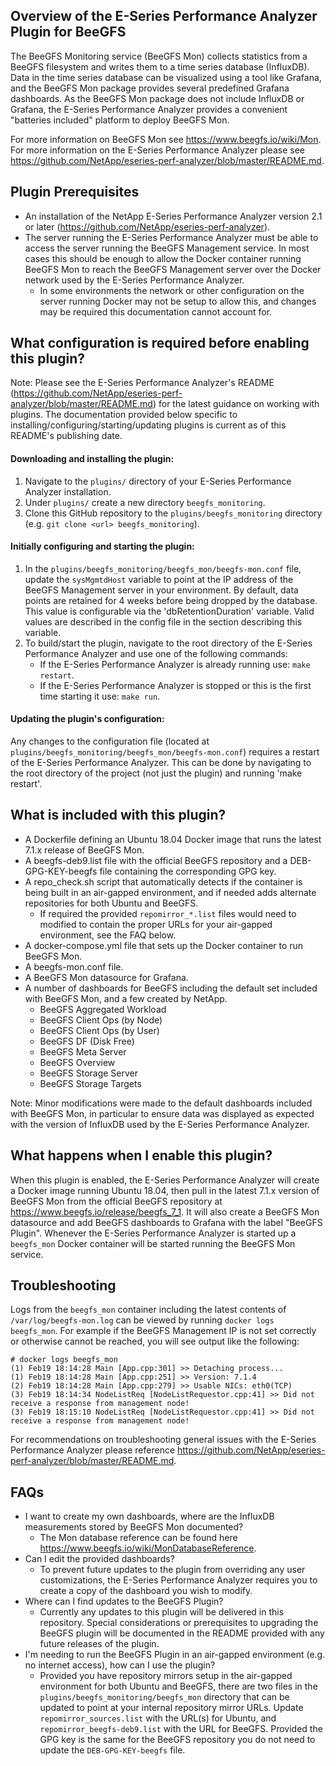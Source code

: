 Overview of the E-Series Performance Analyzer Plugin for BeeGFS
---------------------------------------------------------------

The BeeGFS Monitoring service (BeeGFS Mon) collects statistics from a BeeGFS filesystem and writes them to a time series database (InfluxDB). Data in the time series database can be visualized using a tool like Grafana, and the BeeGFS Mon package provides several predefined Grafana dashboards. As the BeeGFS Mon package does not include InfluxDB or Grafana, the E-Series Performance Analyzer provides a convenient "batteries included" platform to deploy BeeGFS Mon. 

For more information on BeeGFS Mon see https://www.beegfs.io/wiki/Mon. For more information on the E-Series Performance Analyzer please see https://github.com/NetApp/eseries-perf-analyzer/blob/master/README.md.

Plugin Prerequisites
--------------------
* An installation of the NetApp E-Series Performance Analyzer version 2.1 or later (https://github.com/NetApp/eseries-perf-analyzer).
* The server running the E-Series Performance Analyzer must be able to access the server running the BeeGFS Management service. In most cases this should be enough to allow the Docker container running BeeGFS Mon to reach the BeeGFS Management server over the Docker network used by the E-Series Performance Analyzer. 
    * In some environments the network or other configuration on the server running Docker may not be setup to allow this, and changes may be required this documentation cannot account for.

What configuration is required before enabling this plugin?
-----------------------------------------------------------
Note: Please see the E-Series Performance Analyzer's README (https://github.com/NetApp/eseries-perf-analyzer/blob/master/README.md) for the latest guidance on working with plugins. The documentation provided below specific to installing/configuring/starting/updating plugins is current as of this README's publishing date. 

#### Downloading and installing the plugin:
1. Navigate to the `plugins/` directory of your E-Series Performance Analyzer installation.
2. Under `plugins/` create a new directory `beegfs_monitoring`.
3. Clone this GitHub repository to the `plugins/beegfs_monitoring` directory (e.g. `git clone <url> beegfs_monitoring`). 

#### Initially configuring and starting the plugin:
1. In the `plugins/beegfs_monitoring/beegfs_mon/beegfs-mon.conf` file, update the `sysMgmtdHost` variable to point at the IP address of the BeeGFS Management server in your environment. By default, data points are retained for 4 weeks before being dropped by the database. This value is configurable via the 'dbRetentionDuration' variable. Valid values are described in the config file in the section describing this variable.
2. To build/start the plugin, navigate to the root directory of the E-Series Performance Analyzer and use one of the following commands:
    * If the E-Series Performance Analyzer is already running use: `make restart`.
    * If the E-Series Performance Analyzer is stopped or this is the first time starting it use: `make run`.

#### Updating the plugin's configuration:
Any changes to the configuration file (located at `plugins/beegfs_monitoring/beegfs_mon/beegfs-mon.conf`) requires a restart of the E-Series Performance Analyzer. This can be done by navigating to the root directory of the project (not just the plugin) and running 'make restart'.

What is included with this plugin?
----------------------------------
* A Dockerfile defining an Ubuntu 18.04 Docker image that runs the latest 7.1.x release of BeeGFS Mon.
* A beegfs-deb9.list file with the official BeeGFS repository and a DEB-GPG-KEY-beegfs file containing the corresponding GPG key.
* A repo_check.sh script that automatically detects if the container is being built in an air-gapped environment, and if needed adds alternate repositories for both Ubuntu and BeeGFS.
    * If required the provided `repomirror_*.list` files would need to modified to contain the proper URLs for your air-gapped environment, see the FAQ below.
* A docker-compose.yml file that sets up the Docker container to run BeeGFS Mon.
* A beegfs-mon.conf file.
* A BeeGFS Mon datasource for Grafana.
* A number of dashboards for BeeGFS including the default set included with BeeGFS Mon, and a few created by NetApp.
    * BeeGFS Aggregated Workload
    * BeeGFS Client Ops (by Node)
    * BeeGFS Client Ops (by User)
    * BeeGFS DF (Disk Free)
    * BeeGFS Meta Server
    * BeeGFS Overview
    * BeeGFS Storage Server
    * BeeGFS Storage Targets 
    
Note: Minor modifications were made to the default dashboards included with BeeGFS Mon, in particular to ensure data was displayed as expected with the version of InfluxDB used by the E-Series Performance Analyzer. 

What happens when I enable this plugin? 
---------------------------------------
When this plugin is enabled, the E-Series Performance Analyzer will create a Docker image running Ubuntu 18.04, then pull in the latest 7.1.x version of BeeGFS Mon from the official BeeGFS repository at https://www.beegfs.io/release/beegfs_7_1. It will also create a BeeGFS Mon datasource and add BeeGFS dashboards to Grafana with the label "BeeGFS Plugin". Whenever the E-Series Performance Analyzer is started up a `beegfs_mon` Docker container will be started running the BeeGFS Mon service.

Troubleshooting
---------------
Logs from the `beegfs_mon` container including the latest contents of `/var/log/beegfs-mon.log` can be viewed by running `docker logs beegfs_mon`. For example if the BeeGFS Management IP is not set correctly or otherwise cannot be reached, you will see output like the following:
```
# docker logs beegfs_mon
(1) Feb19 18:14:28 Main [App.cpp:301] >> Detaching process...
(1) Feb19 18:14:28 Main [App.cpp:251] >> Version: 7.1.4
(2) Feb19 18:14:28 Main [App.cpp:279] >> Usable NICs: eth0(TCP) 
(3) Feb19 18:14:34 NodeListReq [NodeListRequestor.cpp:41] >> Did not receive a response from management node!
(3) Feb19 18:15:10 NodeListReq [NodeListRequestor.cpp:41] >> Did not receive a response from management node!
```
For recommendations on troubleshooting general issues with the E-Series Performance Analyzer please reference https://github.com/NetApp/eseries-perf-analyzer/blob/master/README.md.

FAQs
-----

* I want to create my own dashboards, where are the InfluxDB measurements stored by BeeGFS Mon documented? 
    * The Mon database reference can be found here https://www.beegfs.io/wiki/MonDatabaseReference.
* Can I edit the provided dashboards? 
    * To prevent future updates to the plugin from overriding any user customizations, the E-Series Performance Analyzer requires you to create a copy of the dashboard you wish to modify.
* Where can I find updates to the BeeGFS Plugin?
    * Currently any updates to this plugin will be delivered in this repository. Special considerations or prerequisites to upgrading the BeeGFS plugin will be documented in the README provided with any future releases of the plugin.
* I'm needing to run the BeeGFS Plugin in an air-gapped environment (e.g. no internet access), how can I use the plugin?  
    * Provided you have repository mirrors setup in the air-gapped environment for both Ubuntu and BeeGFS, there are two files in the `plugins/beegfs_monitoring/beegfs_mon` directory that can be updated to point at your internal repository mirror URLs. Update `repomirror_sources.list` with the URL(s) for Ubuntu, and `repomirror_beegfs-deb9.list` with the URL for BeeGFS. Provided the GPG key is the same for the BeeGFS repository you do not need to update the `DEB-GPG-KEY-beegfs` file. 